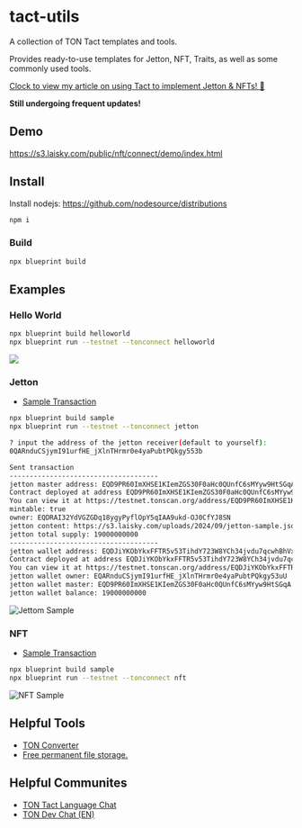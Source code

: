 # tact-utils

A collection of TON Tact templates and tools.

Provides ready-to-use templates for Jetton, NFT, Traits, as well as some commonly used tools.

[Clock to view my article on using Tact to implement Jetton & NFTs! 🌟](https://blog.laisky.com/p/ton-tact/)

**Still undergoing frequent updates!**

## Demo

<https://s3.laisky.com/public/nft/connect/demo/index.html>

## Install

Install nodejs: <https://github.com/nodesource/distributions>

```sh
npm i
```

### Build

```sh
npx blueprint build
```

## Examples

### Hello World

```sh
npx blueprint build helloworld
npx blueprint run --testnet --tonconnect helloworld
```

![](https://s3.laisky.com/uploads/2024/09/IMG_4203.jpeg)

### Jetton

- [Sample Transaction](https://testnet.tonviewer.com/transaction/5fd248e34b3cb728aff786e990ac45324a2f070d89d9356fdac47fa61444813a)

```sh
npx blueprint build sample
npx blueprint run --testnet --tonconnect jetton

? input the address of the jetton receiver(default to yourself):
0QARnduCSjymI91urfHE_jXlnTHrmr0e4yaPubtPQkgy553b

Sent transaction
-------------------------------------
jetton master address: EQD9PR60ImXHSE1KIemZGS30F0aHc0QUnfC6sMYyw9HtSGqA
Contract deployed at address EQD9PR60ImXHSE1KIemZGS30F0aHc0QUnfC6sMYyw9HtSGqA
You can view it at https://testnet.tonscan.org/address/EQD9PR60ImXHSE1KIemZGS30F0aHc0QUnfC6sMYyw9HtSGqA
mintable: true
owner: EQDRAI32YdVGZGDq18ygyPyflOpY5qIAA9ukd-OJ0CfYJ8SN
jetton content: https://s3.laisky.com/uploads/2024/09/jetton-sample.json
jetton total supply: 19000000000
-------------------------------------
jetton wallet address: EQDJiYKObYkxFFTR5v53TihdY723W8YCh34jvdu7qcwhBhVx
Contract deployed at address EQDJiYKObYkxFFTR5v53TihdY723W8YCh34jvdu7qcwhBhVx
You can view it at https://testnet.tonscan.org/address/EQDJiYKObYkxFFTR5v53TihdY723W8YCh34jvdu7qcwhBhVx
jetton wallet owner: EQARnduCSjymI91urfHE_jXlnTHrmr0e4yaPubtPQkgy53uU
jetton wallet master: EQD9PR60ImXHSE1KIemZGS30F0aHc0QUnfC6sMYyw9HtSGqA
jetton wallet balance: 19000000000
```

![Jettom Sample](https://s3.laisky.com/uploads/2024/09/jetton-sample-shot.png)

### NFT

- [Sample Transaction](https://testnet.tonviewer.com/transaction/aef4b07e37d012e9b8051c1c4f2bcb263194b72d7f874218271595824b62a0bd)

```sh
npx blueprint build sample
npx blueprint run --testnet --tonconnect nft
```

![NFT Sample](https://s3.laisky.com/uploads/2024/09/nft-sample-shot.png)

## Helpful Tools

- [TON Converter](https://ario.laisky.com/alias/ton-converter)
- [Free permanent file storage.](https://ario.laisky.com/alias/doc)

## Helpful Communites

- [TON Tact Language Chat](https://t.me/tactlang)
- [TON Dev Chat (EN)](https://t.me/tondev_eng)
